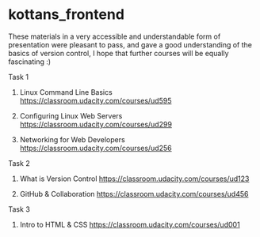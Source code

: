 # kottans_frontend
These materials in a very accessible and understandable form of presentation were pleasant to pass, and gave a good understanding of the basics of version control, I hope that further courses will be equally fascinating :)


Task 1

1. Linux Command Line Basics
https://classroom.udacity.com/courses/ud595

2. Configuring Linux Web Servers
https://classroom.udacity.com/courses/ud299

3. Networking for Web Developers
https://classroom.udacity.com/courses/ud256

Task 2

1. What is Version Control
https://classroom.udacity.com/courses/ud123

2. GitHub & Collaboration
https://classroom.udacity.com/courses/ud456

Task 3

1. Intro to HTML & CSS
https://classroom.udacity.com/courses/ud001